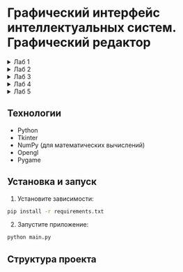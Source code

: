 # Графический интерфейс интеллектуальных систем. Графический редактор

<details>
  <summary>Лаб 1</summary>
  
## Цель
Разработать элементарный графический редактор, реализующий построение отрезков с помощью алгоритма ЦДА, целочисленного алгоритма Брезенхема и алгоритма Ву. Вызов способа генерации отрезка задается из пункта меню и доступно через панель инструментов «Отрезки». В редакторе кроме режима генерации отрезков в пользовательском окне должен быть предусмотрен отладочный режим, где отображается пошаговое решение на дискретной сетке.

## Описание алгоритмов
### Цифровой Дифференциальный Анализатор
Цифровой дифференциальный анализатор (ЦДА) – это алгоритм, основанный на аппроксимации прямой линии путем равномерного приращения координат. Он разбивает отрезок на равные шаги по одной из координат и вычисляет соответствующие значения другой координаты.

### Алгоритм Брезенхема
Алгоритм Брезенхема основан на выборе оптимального пикселя с использованием целочисленных вычислений. В отличие от ЦДА, он исключает необходимость работы с дробными числами, используя пошаговое накопление ошибки, чтобы принять решение о том, какой пиксель закрасить на следующем шаге.

### Алгоритм Ву
Алгоритм Ву предназначен для построения сглаженных (антиалиасинговых) линий. В отличие от Брезенхема, который выбирает один пиксель на каждом шаге, Ву использует два соседних пикселя, назначая им разные уровни яркости, чтобы сгладить границы линии и уменьшить эффект "ступенек" (aliasing).

## Интерфейс
![image](https://github.com/user-attachments/assets/212a9924-8095-4518-ab6f-4a810d94fda1)


## Реализация
Функция отрисовки точек из методички по алгоритму ЦДА:
```Python
    def execute(self, a, b, canvas, debugger=None):
        x1, y1 = a
        x2, y2 = b

        dx = x2 - x1
        dy = y2 - y1
        length = max(abs(dx), abs(dy))

        dx /= length
        dy /= length

        x = x1 + 0.5 * (1 if dx > 0 else -1 if dx < 0 else 0)
        y = y1 + 0.5 * (1 if dy > 0 else -1 if dy < 0 else 0)

        if debugger:
            debugger.record_step(int(x), int(y))

        for _ in range(int(length)):
            x += dx
            y += dy
            if debugger:
                debugger.record_step(int(x), int(y))
            else:
                self.plot(canvas, int(x), int(y))
```
Функция отрисовки точек по алгоритму Брезенхема:
```Python
    def execute(self, a, b, canvas, debugger=None):
        x1, y1 = a
        x2, y2 = b

        dx = abs(x2 - x1)
        dy = abs(y2 - y1)

        sx = 1 if x1 < x2 else -1
        sy = 1 if y1 < y2 else -1

        if dx > dy:
            e = 2 * dy - dx
            while x1 != x2:
                if debugger:
                    debugger.record_step(int(x1), int(y1))
                else:
                    self.plot(canvas, int(x1), int(y1), "black")
                if e >= 0:
                    y1 += sy
                    e -= 2 * dx
                x1 += sx
                e += 2 * dy
        else:
            e = 2 * dx - dy
            while y1 != y2:
                if debugger:
                    debugger.record_step(int(x1), int(y1))
                else:
                    self.plot(canvas, int(x1), int(y1), "black")
                if e >= 0:
                    x1 += sx
                    e -= 2 * dy
                y1 += sy
                e += 2 * dx

        if debugger:
            debugger.record_step(int(x1), int(y1))
        else:
            self.plot(canvas, int(x1), int(y1), "black")

```
Функция отрисовки точек по алгоритму Ву:
```Python
    def execute(self, a, b, canvas, debugger=None):
        """Алгоритм Ву с отладкой, без сглаживания для вертикальных и горизонтальных линий."""
        x1, y1 = a
        x2, y2 = b

        dx = abs(x2 - x1)
        dy = abs(y2 - y1)

        sx = 1 if x1 < x2 else -1
        sy = 1 if y1 < y2 else -1

        # Проверка на вертикальную линию (без сглаживания)
        if dx == 0:
            for y in range(y1, y2 + sy, sy):
                if debugger:
                    debugger.record_step(x1, y, 1.0)
                else:
                    self.plot(canvas, x1, y, 1.0)
            return

        # Проверка на горизонтальную линию (без сглаживания)
        if dy == 0:
            for x in range(x1, x2 + sx, sx):
                if debugger:
                    debugger.record_step(x, y1, 1.0)
                else:
                    self.plot(canvas, x, y1, 1.0)
            return

        # Для остальных линий используем сглаживание Ву
        if dx > dy:
            gradient = dy / dx
            y = y1 + 0.5
            for x in range(x1, x2 + sx, sx):
                y_int = int(y)
                frac = y - y_int  # Дробная часть

                if debugger:
                    debugger.record_step(x, y_int, 1 - frac)
                    debugger.record_step(x, y_int + sy, frac)
                else:
                    self.plot(canvas, x, y_int, 1 - frac)
                    self.plot(canvas, x, y_int + sy, frac)

                y += gradient * sy
        else:
            gradient = dx / dy
            x = x1 + 0.5
            for y in range(y1, y2 + sy, sy):
                x_int = int(x)
                frac = x - x_int  # Дробная часть

                if debugger:
                    debugger.record_step(x_int, y, 1 - frac)
                    debugger.record_step(x_int + sx, y, frac)
                else:
                    self.plot(canvas, x_int, y, 1 - frac)
                    self.plot(canvas, x_int + sx, y, frac)

                x += gradient * sx

        if debugger:
            debugger.record_step(x2, y2, 1.0)  # Последний пиксель
        else:
            self.plot(canvas, x2, y2, 1.0)
```

## Вывод
В результате реализации графического редактора, использующего алгоритмы построения отрезков (ЦДА, Брезенхема и Ву), была создана система, обеспечивающая интерактивное рисование отрезков с возможностью просмотра пошагового процесса.

</details>

<details>
  <summary>Лаб 2</summary>
  
## Цель
Разработать элементарный графический редактор, реализующий построение линий второго порядка. Вызов способа генерации линии второго порядка задается из пункта меню и доступно через панель инструментов «Линии 2-го порядка». В редакторе кроме режима генерации линий второго порядка в пользовательском окне должен быть предусмотрен отладочный режим, где отображается пошаговое решение на дискретной сетке.

## Описание алгоритмов
### Алгоритм построения окружности
Алгоритм использует метод Брезенхэма для построения окружности. Считывает две точки(x,y), вычисляет по ним радиус и вычисляет точки окружности в одном октанте, а затем симметрично отражает их в остальные семь октантов. Решающая переменная d определяет, какую точку выбрать на следующем шаге. Для каждой вычисленной точки добавляются восемь симметричных точек относительно центра окружности (cx, cy).

$d = 3 - 2 * radius$

### Алгоритм построения эллипса
Алгоритм адаптирует метод Брезенхэма для построения эллипса. Эллипс делится на две части: верхнюю и нижнюю. Считывает три точки, центр, ширину, длину, алгоритм вычисляет точки эллипса, используя решающую переменные $d_1$ и $d_2$. Верхняя и нижняя половина эллипса строится одновременно. Для каждой точки добавляются четыре симметричные точки относительно центра эллипса (rx, ry).

#### Первый этап (верхняя часть эллипса, пока $( b^2 x < a^2 y )$




$d_1 = b^2 (x+1)^2 + a^2 (y - 0.5)^2 - a^2 b^2$


Обновление параметров:
- Если $( d_1 < 0 )$, двигаемся вправо:  

  $d_1 = d_1 + 2b^2(x + 1) + b^2$
  
- Иначе двигаемся по диагонали:  
  
  $d_1 = d_1 + 2b^2(x + 1) - 2a^2(y - 1) + b^2$

#### Второй этап (нижняя часть эллипса, пока $( y \geq 0 )$

Решающая функция:


$d_2 = b^2 (x + 0.5)^2 + a^2 (y - 1)^2 - a^2 b^2$

Обновление параметров:
- Если $( d_2 > 0 )$, двигаемся вниз:  
  
  $d_2 = d_2 + a^2(-2y + 3)$
  
- Иначе двигаемся по диагонали:  
  
  $d_2 = d_2 + 2b^2(x + 1) + a^2(-2y + 3)$
  



### Алгоритм построения гиперболы
Алгоритм строит гиперболу, используя параметрическое уравнение. В зависимости от ориентации гиперболы (вертикальная или горизонтальная), он обходит значения y или x с шагом step и вычисляет соответствующие точки. Для каждой точки добавляются четыре симметричные точки относительно центра гиперболы (a, b). 
#### Первый этап (правая и левая ветви)

Решающая функция:


$d_1 = b^2 (x^2) - a^2 (y^2) - a^2 b^2$


Обновление параметров:
- Если $( d_1 < 0 )$, увеличиваем $( y )$:  
  
  $d_1 = d_1 + 2b^2(y + 1)$
  
- Иначе увеличиваем $( y )$ и уменьшаем $( x )$:  
  
  $d_1 = d_1 + 2b^2(y + 1) - 2a^2(x - 1)$
  

### Второй этап (верхняя и нижняя ветви)

Решающая функция:


$d_2 = b^2 (x - 0.5)^2 - a^2 (y + 1)^2 - a^2 b^2$


Обновление параметров:
- Если $( d_2 > 0 )$, уменьшаем $( x )$:  
  
  $d_2 = d_2 - 2a^2 x$
  
- Иначе увеличиваем $( y )$ и уменьшаем $( x )$:  
  
  $d_2 = d_2 + 2b^2(y + 1) - 2a^2x$
  


### Алгоритм построения параболы
Алгоритм строит параболу, используя параметрическое уравнение. В зависимости от ориентации параболы (вверх или вниз), он обходит значения y и вычисляет соответствующие значения x. Для каждого y добавляются две симметричные точки относительно оси параболы.

## Интерфейс
![image](https://github.com/user-attachments/assets/1131f36d-435c-4841-8f01-1cc7b6fe818b)



## Реализация
Функция выбора алгоритма для запуска:
```Python
    def capture_second_order_points(self, event):
        """Фиксирует точки для линий второго порядка."""
        x, y = self.canvas_view.get_coordinates(event)
        self.click_points.append([x, y])
        self.click_count += 1

        strategy = self.active_context.get_strategy()
        if not strategy:
            print("Ошибка: не выбрана стратегия рисования второго порядка.")
            return

        if strategy.name == "Окружность" and self.click_count == 2:
            # Окружность (2 клика)
            self.draw_second_order_shape(two_points=True)
        elif strategy.name in ["Эллипс", "Гипербола", "Парабола"] and self.click_count == 3:
            # Эллипс, гипербола, парабола (3 клика)
            self.draw_second_order_shape(two_points=False)
```

## Вывод
В ходе работы был создан простой графический редактор, позволяющий строить и визуализировать различные кривые, включая окружности, эллипсы, гиперболы и параболы.

</details>

<details>
  <summary>Лаб 3</summary>
  
## Цель
Разработать графический редактор, реализующий построение кривых Безье, Эрмита и B-сплайнов. Вызов способа генерации кривой задается из пункта меню и доступно через панель инструментов «Кривые». В редакторе кроме режима генерации кривых в пользовательском окне должен быть предусмотрен отладочный режим, где отображается пошаговое решение.

## Описание алгоритмов
### Кривая Безье
Кривая Безье строится с использованием полиномов Бернштейна. Для четырех контрольных точек P0, P1, P2, P3 кривая определяется как:
B(t) = (1-t)³P0 + 3(1-t)²tP1 + 3(1-t)t²P2 + t³P3, где t ∈ [0,1]

### Кривая Эрмита
Кривая Эрмита определяется двумя конечными точками P0, P3 и двумя касательными векторами R0, R1. Кривая проходит через конечные точки и имеет заданные касательные в этих точках.

### B-сплайн
B-сплайн строится с использованием базисных функций B-сплайна. Кривая не обязательно проходит через контрольные точки, но обеспечивает локальный контроль формы.

## Интерфейс
![image](https://github.com/user-attachments/assets/...)

## Реализация
```Python
class CurveStrategy:
    def draw(self, points, canvas):
        # Общий интерфейс для всех стратегий кривых
        pass

class BezierStrategy(CurveStrategy):
    def draw(self, points, canvas):
        # Реализация кривой Безье
        pass

class HermiteStrategy(CurveStrategy):
    def draw(self, points, canvas):
        # Реализация кривой Эрмита
        pass

class BSplineStrategy(CurveStrategy):
    def draw(self, points, canvas):
        # Реализация B-сплайна
        pass
```

## Вывод
В результате реализации графического редактора, использующего алгоритмы построения кривых (Безье, Эрмита и B-сплайн), была создана система, обеспечивающая интерактивное рисование кривых с возможностью просмотра пошагового процесса.

</details>

<details>
  <summary>Лаб 4</summary>
  
## Тема
Геометрические преобразования.
## Задание
Разработать элементарный графический редактор, реализующий геометрические преобразования в двумерном и трехмерном пространстве, а также перспективные преобразования. Для выполнения базовых геометрических преобразований разработать панель управления. В редакторе предусмотреть отладочный режим.
## Интерфейс
![image](https://github.com/user-attachments/assets/e8d79eb2-77cc-47ea-bb0a-2649c0a234f8)

## Вывод
В результате выполнения был реализован функционал рализующий геометрические преобразования в двумерном и трехмерном пространстве, а также перспективные преобразования.

</details>

<details>
  <summary>Лаб 5</summary>
  
## Цель
Разработать графический редактор, реализующий построение выпуклой оболочки множества точек. В редакторе должны быть реализованы два алгоритма:
- Алгоритм Джарвиса (Gift Wrapping)
- Алгоритм Грэхема (Graham Scan)

## Описание алгоритмов
### Алгоритм Джарвиса
1. Находим самую левую точку P0
2. Для каждой точки Pi находим такую точку Pj, что все остальные точки лежат справа от вектора PiPj
3. Повторяем шаг 2, пока не вернемся к начальной точке

### Алгоритм Грэхема
1. Находим самую нижнюю точку P0
2. Сортируем остальные точки по полярному углу относительно P0
3. Строим выпуклую оболочку, последовательно добавляя точки в стек и удаляя точки, которые нарушают выпуклость

## Интерфейс
![image](https://github.com/user-attachments/assets/...)

## Реализация
```Python
def jarvis(points):
    # Реализация алгоритма Джарвиса
    pass

def graham(points):
    # Реализация алгоритма Грэхема
    pass
```

## Вывод
В результате реализации графического редактора, использующего алгоритмы построения выпуклой оболочки, была создана система, обеспечивающая нахождение минимального выпуклого многоугольника, содержащего заданное множество точек.

</details>

## Технологии
- Python
- Tkinter
- NumPy (для математических вычислений)
- Opengl
- Pygame

## Установка и запуск
1. Установите зависимости:
```bash
pip install -r requirements.txt
```

2. Запустите приложение:
```bash
python main.py
```

## Структура проекта
